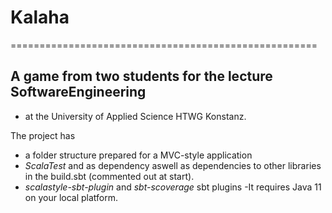 # Kalaha
=====================================================
## A game from two students for the lecture SoftwareEngineering

- at the University of Applied Science HTWG Konstanz.

The project has
* a folder structure prepared for a MVC-style application
* *ScalaTest* and as dependency aswell as dependencies to other libraries in the build.sbt (commented out at start).
* *scalastyle-sbt-plugin* and *sbt-scoverage* sbt plugins
-It requires Java 11 on your local platform.